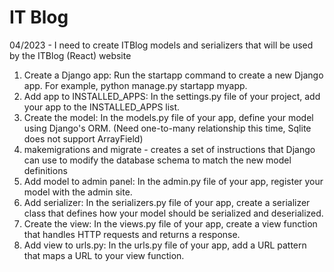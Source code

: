 # IT Blog

04/2023 - I need to create ITBlog models and serializers that will be used by the ITBlog (React) website
1. Create a Django app: Run the startapp command to create a new Django app. For example, python manage.py startapp myapp.
2. Add app to INSTALLED_APPS: In the settings.py file of your project, add your app to the INSTALLED_APPS list.
3. Create the model: In the models.py file of your app, define your model using Django's ORM. (Need one-to-many relationship this time, Sqlite does not support ArrayField)
4. makemigrations and migrate - creates a set of instructions that Django can use to modify the database schema to match the new model definitions
5. Add model to admin panel: In the admin.py file of your app, register your model with the admin site.
6. Add serializer: In the serializers.py file of your app, create a serializer class that defines how your model should be serialized and deserialized.
7. Create the view: In the views.py file of your app, create a view function that handles HTTP requests and returns a response.
8. Add view to urls.py: In the urls.py file of your app, add a URL pattern that maps a URL to your view function.